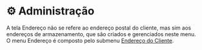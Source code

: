 # ⚙️ Administração

A tela Endereço não se refere ao endereço postal do cliente, mas sim aos endereços de armazenamento, que são criados e gerenciados neste menu. O menu Endereço é composto pelo submenu [Endereço do Cliente](../endereco/endereco-do-cliente.md).
